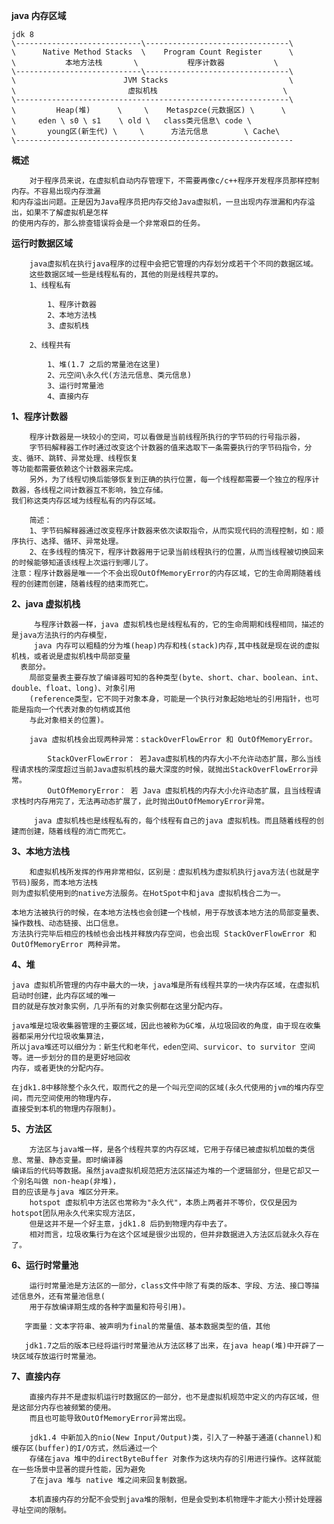 **java 内存区域**
    
    jdk 8
    \----------------------------\--------------------------------\
    \      Native Method Stacks  \    Program Count Register      \
    \           本地方法栈       \           程序计数器           \
    \----------------------------\--------------------------------\
    \                        JVM Stacks                           \
    \                         虚拟机栈                            \
    \-------------------------------------------------------------\
    \         Heap(堆)      \     \    Metaspzce(元数据区) \      \
    \     eden \ s0 \ s1    \ old \   class类元信息\ code \
    \       young区(新生代) \     \      方法元信息        \ Cache\
    \--------------------------------------------------------------
    
**概述**
    
        对于程序员来说，在虚拟机自动内存管理下，不需要再像c/c++程序开发程序员那样控制内存。不容易出现内存泄漏
    和内存溢出问题。正是因为Java程序员把内存交给Java虚拟机，一旦出现内存泄漏和内存溢出，如果不了解虚拟机是怎样
    的使用内存的，那么排查错误将会是一个非常艰巨的任务。
    
**运行时数据区域**
    
        java虚拟机在执行java程序的过程中会把它管理的内存划分成若干个不同的数据区域。
        这些数据区域一些是线程私有的，其他的则是线程共享的。
        1、线程私有
        
            1、程序计数器
            2、本地方法栈
            3、虚拟机栈
            
        2、线程共有
        
            1、堆(1.7 之后的常量池在这里)
            2、元空间\永久代(方法元信息、类元信息)
            3、运行时常量池
            4、直接内存
            
**1、程序计数器**
    
        程序计数器是一块较小的空间，可以看做是当前线程所执行的字节码的行号指示器，
        字节码解释器工作时通过改变这个计数器的值来选取下一条需要执行的字节码指令，分支、循环、跳转、异常处理、线程恢复
    等功能都需要依赖这个计数器来完成。
        另外，为了线程切换后能够恢复到正确的执行位置，每一个线程都需要一个独立的程序计数器，各线程之间计数器互不影响，独立存储。
    我们称这类内存区域为线程私有的内存区域。    
    
        简述：
        1、字节码解释器通过改变程序计数器来依次读取指令，从而实现代码的流程控制，如：顺序执行、选择、循环、异常处理。
        2、在多线程的情况下，程序计数器用于记录当前线程执行的位置，从而当线程被切换回来的时候能够知道该线程上次运行到哪儿了。
    注意：程序计数器是唯一一个不会出现OutOfMemoryError的内存区域，它的生命周期随着线程的创建而创建，随着线程的结束而死亡。
    
**2、java 虚拟机栈**

         与程序计数器一样，java 虚拟机栈也是线程私有的，它的生命周期和线程相同，描述的是java方法执行的内存模型，
         java 内存可以粗糙的分为堆(heap)内存和栈(stack)内存,其中栈就是现在说的虚拟机栈，或者说是虚拟机栈中局部变量
      表部分。
        局部变量表主要存放了编译器可知的各种类型(byte、short、char、boolean、int、double、float、long)、对象引用
        (reference类型，它不同于对象本身，可能是一个执行对象起始地址的引用指针，也可能是指向一个代表对象的句柄或其他
        与此对象相关的位置)。
        
        java 虚拟机栈会出现两种异常：stackOverFlowError 和 OutOfMemoryError。
        
            StackOverFlowError： 若Java虚拟机栈的内存大小不允许动态扩展，那么当线程请求栈的深度超过当前Java虚拟机栈的最大深度的时候，就抛出StackOverFlowError异常。
            OutOfMemoryError： 若 Java 虚拟机栈的内存大小允许动态扩展，且当线程请求栈时内存用完了，无法再动态扩展了，此时抛出OutOfMemoryError异常。
         
         java 虚拟机栈也是线程私有的，每个线程有自己的java 虚拟机栈。而且随着线程的创建而创建，随着线程的消亡而死亡。
        
**3、本地方法栈**

        和虚拟机栈所发挥的作用非常相似，区别是：虚拟机栈为虚拟机执行java方法(也就是字节码)服务，而本地方法栈
    则为虚拟机使用到的native方法服务。在HotSpot中和java 虚拟机栈合二为一。
    
    本地方法被执行的时候，在本地方法栈也会创建一个栈帧，用于存放该本地方法的局部变量表、操作数栈、动态链接、出口信息。
    方法执行完毕后相应的栈帧也会出栈并释放内存空间，也会出现 StackOverFlowError 和 OutOfMemoryError 两种异常。
    
**4、堆**

    java 虚拟机所管理的内存中最大的一块，java堆是所有线程共享的一块内存区域，在虚拟机启动时创建，此内存区域的唯一
    目的就是存放对象实例，几乎所有的对象实例都在这里分配内存。
    
    java堆是垃圾收集器管理的主要区域，因此也被称为GC堆，从垃圾回收的角度，由于现在收集器都采用分代垃圾收集算法，
    所以java堆还可以细分为：新生代和老年代，eden空间、survicor、to survitor 空间等。进一步划分的目的是更好地回收
    内存，或者更快的分配内存。
    
    在jdk1.8中移除整个永久代，取而代之的是一个叫元空间的区域(永久代使用的jvm的堆内存空间，而元空间使用的物理内存，
    直接受到本机的物理内存限制)。
    
**5、方法区**

        方法区与java堆一样，是各个线程共享的内存区域，它用于存储已被虚拟机加载的类信息、常量、静态变量。即时编译器
    编译后的代码等数据。虽然java虚拟机规范把方法区描述为堆的一个逻辑部分，但是它却又一个别名叫做 non-heap(非堆)，
    目的应该是与java 堆区分开来。
        hotspot 虚拟机中方法区也常称为"永久代"，本质上两者并不等价，仅仅是因为hotspot团队用永久代来实现方法区，
        但是这并不是一个好主意，jdk1.8 后扔到物理内存中去了。
        相对而言，垃圾收集行为在这个区域是很少出现的，但并非数据进入方法区后就永久存在了。
        
**6、运行时常量池**

        运行时常量池是方法区的一部分，class文件中除了有类的版本、字段、方法、接口等描述信息外，还有常量池信息(
        用于存放编译期生成的各种字面量和符号引用)。
       
       字面量：文本字符串、被声明为final的常量值、基本数据类型的值，其他
       
       jdk1.7之后的版本已经将运行时常量池从方法区移了出来，在java heap(堆)中开辟了一块区域存放运行时常量池。
       
**7、直接内存**
    
        直接内存并不是虚拟机运行时数据区的一部分，也不是虚拟机规范中定义的内存区域，但是这部分内存也被频繁的使用。
        而且也可能导致OutOfMemoryError异常出现。
        
        jdk1.4 中新加入的nio(New Input/Output)类，引入了一种基于通道(channel)和缓存区(buffer)的I/O方式，然后通过一个
        存储在java 堆中的directByteBuffer 对象作为这块内存的引用进行操作。这样就能在一些场景中显著的提升性能，因为避免
        了在java 堆与 native 堆之间来回复制数据。
        
        本机直接内存的分配不会受到java堆的限制，但是会受到本机物理牛才能大小预计处理器寻址空间的限制。